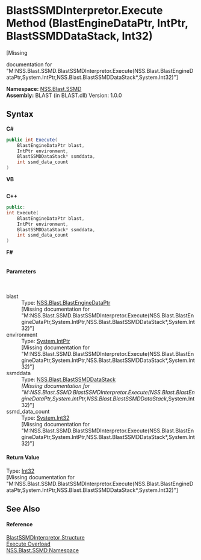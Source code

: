 # BlastSSMDInterpretor.Execute Method (BlastEngineDataPtr, IntPtr, BlastSSMDDataStack, Int32)
 

\[Missing <summary> documentation for "M:NSS.Blast.SSMD.BlastSSMDInterpretor.Execute(NSS.Blast.BlastEngineDataPtr,System.IntPtr,NSS.Blast.BlastSSMDDataStack*,System.Int32)"\]

**Namespace:**&nbsp;<a href="eb10f50e-de3b-3102-6f32-f499377a393f.md">NSS.Blast.SSMD</a><br />**Assembly:**&nbsp;BLAST (in BLAST.dll) Version: 1.0.0

## Syntax

**C#**<br />
``` C#
public int Execute(
	BlastEngineDataPtr blast,
	IntPtr environment,
	BlastSSMDDataStack* ssmddata,
	int ssmd_data_count
)
```

**VB**<br />
``` VB

```

**C++**<br />
``` C++
public:
int Execute(
	BlastEngineDataPtr blast, 
	IntPtr environment, 
	BlastSSMDDataStack* ssmddata, 
	int ssmd_data_count
)
```

**F#**<br />
``` F#

```


#### Parameters
&nbsp;<dl><dt>blast</dt><dd>Type: <a href="8db5e405-878e-4a0b-b105-f09f3c478935.md">NSS.Blast.BlastEngineDataPtr</a><br />\[Missing <param name="blast"/> documentation for "M:NSS.Blast.SSMD.BlastSSMDInterpretor.Execute(NSS.Blast.BlastEngineDataPtr,System.IntPtr,NSS.Blast.BlastSSMDDataStack*,System.Int32)"\]</dd><dt>environment</dt><dd>Type: <a href="https://docs.microsoft.com/dotnet/api/system.intptr" target="_blank" rel="noopener noreferrer">System.IntPtr</a><br />\[Missing <param name="environment"/> documentation for "M:NSS.Blast.SSMD.BlastSSMDInterpretor.Execute(NSS.Blast.BlastEngineDataPtr,System.IntPtr,NSS.Blast.BlastSSMDDataStack*,System.Int32)"\]</dd><dt>ssmddata</dt><dd>Type: <a href="0f4f1f7f-e862-bea9-18e1-be0225e19ae1.md">NSS.Blast.BlastSSMDDataStack</a>*<br />\[Missing <param name="ssmddata"/> documentation for "M:NSS.Blast.SSMD.BlastSSMDInterpretor.Execute(NSS.Blast.BlastEngineDataPtr,System.IntPtr,NSS.Blast.BlastSSMDDataStack*,System.Int32)"\]</dd><dt>ssmd_data_count</dt><dd>Type: <a href="https://docs.microsoft.com/dotnet/api/system.int32" target="_blank" rel="noopener noreferrer">System.Int32</a><br />\[Missing <param name="ssmd_data_count"/> documentation for "M:NSS.Blast.SSMD.BlastSSMDInterpretor.Execute(NSS.Blast.BlastEngineDataPtr,System.IntPtr,NSS.Blast.BlastSSMDDataStack*,System.Int32)"\]</dd></dl>

#### Return Value
Type: <a href="https://docs.microsoft.com/dotnet/api/system.int32" target="_blank" rel="noopener noreferrer">Int32</a><br />\[Missing <returns> documentation for "M:NSS.Blast.SSMD.BlastSSMDInterpretor.Execute(NSS.Blast.BlastEngineDataPtr,System.IntPtr,NSS.Blast.BlastSSMDDataStack*,System.Int32)"\]

## See Also


#### Reference
<a href="ef6e6c61-2d5c-f7f3-fa24-62f5a07fd3b3.md">BlastSSMDInterpretor Structure</a><br /><a href="3d56b2dd-5d89-ef28-84e4-becc10a47864.md">Execute Overload</a><br /><a href="eb10f50e-de3b-3102-6f32-f499377a393f.md">NSS.Blast.SSMD Namespace</a><br />